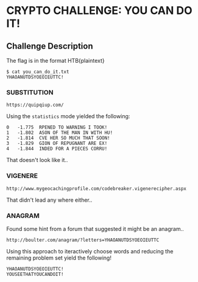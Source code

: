 # CRYPTO CHALLENGE: YOU CAN DO IT!

## Challenge Description
The flag is in the format HTB{plaintext}

```
$ cat you_can_do_it.txt 
YHAOANUTDSYOEOIEUTTC!
```

### SUBSTITUTION

```
https://quipqiup.com/
```

Using the `statistics` mode yielded the following:

```
0	-1.775	RPENED TO WARNING I TOOK!
1	-1.802	ASON OF THE MAN IN WITH HU!
2	-1.814	CVE HER SO MUCH THAT SOON!
3	-1.829	GION OF REPUGNANT ARE EX!
4	-1.844	INDED FOR A PIECES CORRU!
```

That doesn't look like it..

### VIGENERE

```
http://www.mygeocachingprofile.com/codebreaker.vigenerecipher.aspx
```

That didn't lead any where either..

### ANAGRAM

Found some hint from a forum that suggested it might be an anagram..

```
http://boulter.com/anagram/?letters=YHAOANUTDSYOEOIEUTTC
```

Using this approach to iteractively choose words and reducing the remaining
problem set yield the following!

```
YHAOANUTDSYOEOIEUTTC!
YOUSEETHATYOUCANDOIT!
```
